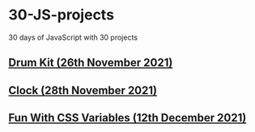 # 30-JS-projects

30 days of JavaScript with 30 projects

## [Drum Kit (26th November 2021)](https://ajbrohi.github.io/30-JS-projects/01-Drum%20Kit/)

## [Clock (28th November 2021)](https://ajbrohi.github.io/30-JS-projects/02-JS%20and%20CSS%20Clock/)

## [Fun With CSS Variables (12th December 2021)](https://ajbrohi.github.io/30-JS-projects/03-CSS%20Variables/)
